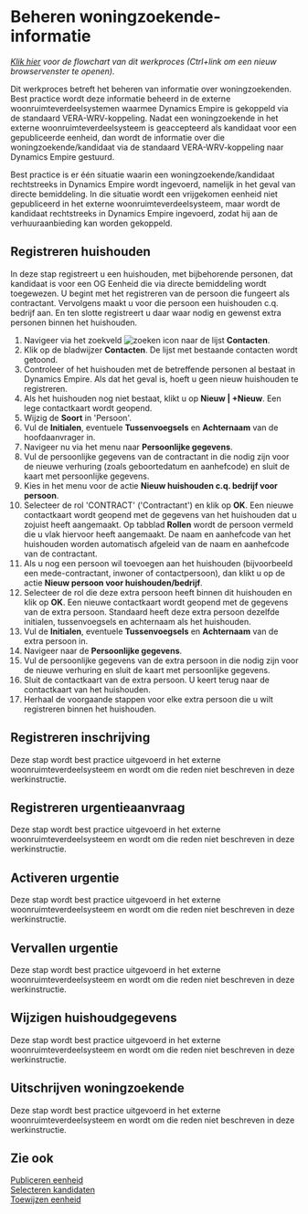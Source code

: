 # Beheren woningzoekende-informatie

*[Klik hier](https://cegeka-dsabestpracticeprocessen.mavimcloud.com//Portal/code?id=2a1&view=Chart&maximize=true) voor de flowchart van dit werkproces (Ctrl+link om een nieuw browservenster te openen).*

Dit werkproces betreft het beheren van informatie over woningzoekenden. Best practice wordt deze informatie beheerd in de externe woonruimteverdeelsystemen waarmee Dynamics Empire is gekoppeld via de standaard VERA-WRV-koppeling. Nadat een woningzoekende in het externe woonruimteverdeelsysteem is geaccepteerd als kandidaat voor een gepubliceerde eenheid, dan wordt de informatie over die woningzoekende/kandidaat via de standaard VERA-WRV-koppeling naar Dynamics Empire gestuurd. 

Best practice is er één situatie waarin een woningzoekende/kandidaat rechtstreeks in Dynamics Empire wordt ingevoerd, namelijk in het geval van directe bemiddeling. In die situatie wordt een vrijgekomen eenheid niet gepubliceerd in het externe woonruimteverdeelsysteem, maar wordt de kandidaat rechtstreeks in Dynamics Empire ingevoerd, zodat hij aan de verhuuraanbieding kan worden gekoppeld. 

## Registreren huishouden

In deze stap registreert u een huishouden, met bijbehorende personen, dat kandidaat is voor een OG Eenheid die via directe bemiddeling wordt toegewezen. U begint met het registreren van de persoon die fungeert als contractant. Vervolgens maakt u voor die persoon een huishouden c.q. bedrijf aan. En ten slotte registreert u daar waar nodig en gewenst extra personen binnen het huishouden. 

1. Navigeer via het zoekveld ![zoeken icon](/assets/images/zoeken.png "zoeken icon") naar de lijst **Contacten**. 
2. Klik op de bladwijzer **Contacten**. De lijst met bestaande contacten wordt getoond. 
3. Controleer of het huishouden met de betreffende personen al bestaat in Dynamics Empire. Als dat het geval is, hoeft u geen nieuw huishouden te registreren.  
4. Als het huishouden nog niet bestaat, klikt u op **Nieuw | +Nieuw**. Een lege contactkaart wordt geopend. 
5. Wijzig de **Soort** in 'Persoon'. 
6. Vul de **Initialen**, eventuele **Tussenvoegsels** en **Achternaam** van de hoofdaanvrager in. 
7. Navigeer nu via het menu naar **Persoonlijke gegevens**. 
8. Vul de persoonlijke gegevens van de contractant in die nodig zijn voor de nieuwe verhuring (zoals geboortedatum en aanhefcode) en sluit de kaart met persoonlijke gegevens. 
9. Kies in het menu voor de actie **Nieuw huishouden c.q. bedrijf voor persoon**. 
10. Selecteer de rol 'CONTRACT' ('Contractant') en klik op **OK**. Een nieuwe contactkaart wordt geopend met de gegevens van het huishouden dat u zojuist heeft aangemaakt. Op tabblad **Rollen** wordt de persoon vermeld die u vlak hiervoor heeft aangemaakt. De naam en aanhefcode van het huishouden worden automatisch afgeleid van de naam en aanhefcode van de contractant. 
11. Als u nog een persoon wil toevoegen aan het huishouden (bijvoorbeeld een mede-contractant, inwoner of contactpersoon), dan klikt u op de actie **Nieuw persoon voor huishouden/bedrijf**. 
12. Selecteer de rol die deze extra persoon heeft binnen dit huishouden en klik op **OK**. Een nieuwe contactkaart wordt geopend met de gegevens van de extra persoon. Standaard heeft deze extra persoon dezelfde initialen, tussenvoegsels en achternaam als het huishouden. 
13. Vul de **Initialen**, eventuele **Tussenvoegsels** en **Achternaam** van de extra persoon in. 
14. Navigeer naar de **Persoonlijke gegevens**. 
15. Vul de persoonlijke gegevens van de extra persoon in die nodig zijn voor de nieuwe verhuring en sluit de kaart met persoonlijke gegevens.  
16. Sluit de contactkaart van de extra persoon. U keert terug naar de contactkaart van het huishouden. 
17. Herhaal de voorgaande stappen voor elke extra persoon die u wilt registreren binnen het huishouden.

## Registreren inschrijving 

Deze stap wordt best practice uitgevoerd in het externe woonruimteverdeelsysteem en wordt om die reden niet beschreven in deze werkinstructie. 

## Registreren urgentieaanvraag 

Deze stap wordt best practice uitgevoerd in het externe woonruimteverdeelsysteem en wordt om die reden niet beschreven in deze werkinstructie. 

## Activeren urgentie 

Deze stap wordt best practice uitgevoerd in het externe woonruimteverdeelsysteem en wordt om die reden niet beschreven in deze werkinstructie. 

## Vervallen urgentie 

Deze stap wordt best practice uitgevoerd in het externe woonruimteverdeelsysteem en wordt om die reden niet beschreven in deze werkinstructie. 

## Wijzigen huishoudgegevens 

Deze stap wordt best practice uitgevoerd in het externe woonruimteverdeelsysteem en wordt om die reden niet beschreven in deze werkinstructie. 

## Uitschrijven woningzoekende 

Deze stap wordt best practice uitgevoerd in het externe woonruimteverdeelsysteem en wordt om die reden niet beschreven in deze werkinstructie. 

## Zie ook

[Publiceren eenheid](../publiceren-eenheid)  
[Selecteren kandidaten](../selecteren-kandidaten)  
[Toewijzen eenheid](../toewijzen-eenheid)  
